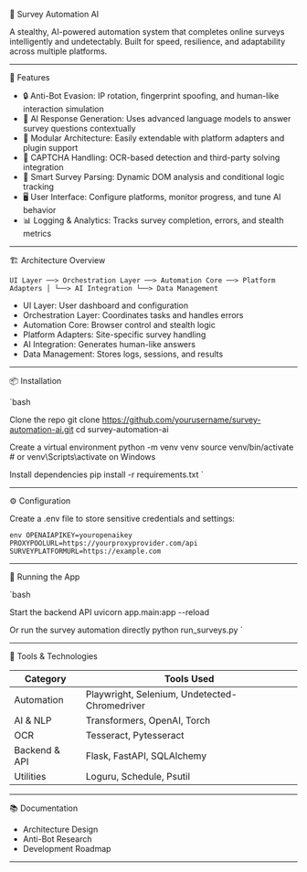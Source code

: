 🧠 Survey Automation AI

A stealthy, AI-powered automation system that completes online surveys intelligently and undetectably. Built for speed, resilience, and adaptability across multiple platforms.

---

🚀 Features

- 🔒 Anti-Bot Evasion: IP rotation, fingerprint spoofing, and human-like interaction simulation
- 🤖 AI Response Generation: Uses advanced language models to answer survey questions contextually
- 🧩 Modular Architecture: Easily extendable with platform adapters and plugin support
- 🧠 CAPTCHA Handling: OCR-based detection and third-party solving integration
- 🧪 Smart Survey Parsing: Dynamic DOM analysis and conditional logic tracking
- 🖥️ User Interface: Configure platforms, monitor progress, and tune AI behavior
- 📊 Logging & Analytics: Tracks survey completion, errors, and stealth metrics

---

🏗️ Architecture Overview

`
UI Layer ──> Orchestration Layer ──> Automation Core ──> Platform Adapters
                                │
                                └──> AI Integration
                                └──> Data Management
`

- UI Layer: User dashboard and configuration
- Orchestration Layer: Coordinates tasks and handles errors
- Automation Core: Browser control and stealth logic
- Platform Adapters: Site-specific survey handling
- AI Integration: Generates human-like answers
- Data Management: Stores logs, sessions, and results

---

📦 Installation

`bash

Clone the repo
git clone https://github.com/yourusername/survey-automation-ai.git
cd survey-automation-ai

Create a virtual environment
python -m venv venv
source venv/bin/activate  # or venv\Scripts\activate on Windows

Install dependencies
pip install -r requirements.txt
`

---

⚙️ Configuration

Create a .env file to store sensitive credentials and settings:

`env
OPENAIAPIKEY=youropenaikey
PROXYPOOLURL=https://yourproxyprovider.com/api
SURVEYPLATFORMURL=https://example.com
`

---

🧪 Running the App

`bash

Start the backend API
uvicorn app.main:app --reload

Or run the survey automation directly
python run_surveys.py
`

---

🧰 Tools & Technologies

| Category         | Tools Used |
|------------------|------------|
| Automation       | Playwright, Selenium, Undetected-Chromedriver |
| AI & NLP         | Transformers, OpenAI, Torch |
| OCR              | Tesseract, Pytesseract |
| Backend & API    | Flask, FastAPI, SQLAlchemy |
| Utilities        | Loguru, Schedule, Psutil |

---

📚 Documentation

- Architecture Design
- Anti-Bot Research
- Development Roadmap

---
